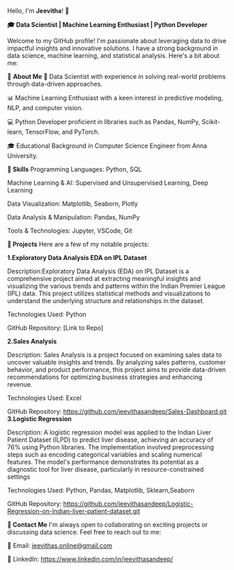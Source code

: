 Hello, I'm **Jeevitha**! 👋

**🎓 Data Scientist | Machine Learning Enthusiast | Python Developer**

Welcome to my GitHub profile! I'm passionate about leveraging data to drive impactful insights and innovative solutions. I have a strong background in data science, machine learning, and statistical analysis. Here's a bit about me:

🌟 **About Me**
🔬 Data Scientist with experience in solving real-world problems through data-driven approaches.

📊 Machine Learning Enthusiast with a keen interest in predictive modeling, NLP, and computer vision.

💻 Python Developer proficient in libraries such as Pandas, NumPy, Scikit-learn, TensorFlow, and PyTorch.

🎓 Educational Background in Computer Science Engineer from Anna University.

**🌟 Skills**
Programming Languages: Python, SQL

Machine Learning & AI: Supervised and Unsupervised Learning, Deep Learning

Data Visualization: Matplotlib, Seaborn, Plotly

Data Analysis & Manipulation: Pandas, NumPy

Tools & Technologies: Jupyter, VSCode, Git

**🌟 Projects**
Here are a few of my notable projects:

**1.Exploratory Data Analysis EDA on IPL Dataset**

Description:Exploratory Data Analysis (EDA) on IPL Dataset is a comprehensive project aimed at extracting meaningful insights and visualizing the various trends and patterns within the Indian Premier League (IPL) data. This project utilizes statistical methods and visualizations to understand the underlying structure and relationships in the dataset.

Technologies Used: Python 

GitHub Repository: [Link to Repo]

**2.Sales Analysis**

Description: Sales Analysis is a project focused on examining sales data to uncover valuable insights and trends. By analyzing sales patterns, customer behavior, and product performance, this project aims to provide data-driven recommendations for optimizing business strategies and enhancing revenue.

Technologies Used: Excel

GitHub Repository: https://github.com/jeevithasandeep/Sales-Dashboard.git
**3.Logistic Regression**

Description: A logistic regression model was applied to the Indian Liver Patient Dataset (ILPD) to predict liver disease, achieving an accuracy of 76% using Python libraries. The implementation involved preprocessing steps such as encoding categorical variables and scaling numerical features. The model's performance demonstrates its potential as a diagnostic tool for liver disease, particularly in resource-constrained settings

Technologies Used: Python, Pandas, Matplotlib, Sklearn,Seaborn

GitHub Repository: https://github.com/jeevithasandeep/Logistic-Regression-on-Indian-liver-patient-dataset.git



**🌟 Contact Me**
I'm always open to collaborating on exciting projects or discussing data science. Feel free to reach out to me:

📧 Email: jeevithas.online@gmail.com

💼 LinkedIn: https://www.linkedin.com/in/jeevithasandeep/
